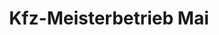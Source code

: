 ---
title: "Kfz-Meisterbetrieb Mai"
url: /eibelstadt/kfz-meisterbetrieb-mai/
shop: Autowerkstatt
---